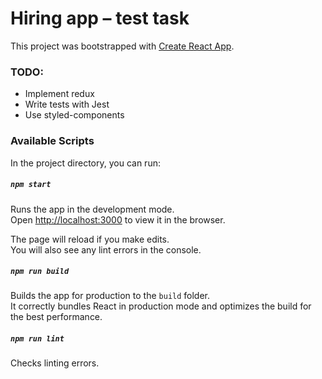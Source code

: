# Hiring app – test task

This project was bootstrapped with [Create React App](https://github.com/facebook/create-react-app).

### TODO:
- Implement redux
- Write tests with Jest
- Use styled-components

### Available Scripts

In the project directory, you can run:

##### `npm start`

Runs the app in the development mode.<br>
Open [http://localhost:3000](http://localhost:3000) to view it in the browser.

The page will reload if you make edits.<br>
You will also see any lint errors in the console.

##### `npm run build`

Builds the app for production to the `build` folder.<br>
It correctly bundles React in production mode and optimizes the build for the best performance.
##### `npm run lint`

Checks linting errors.
